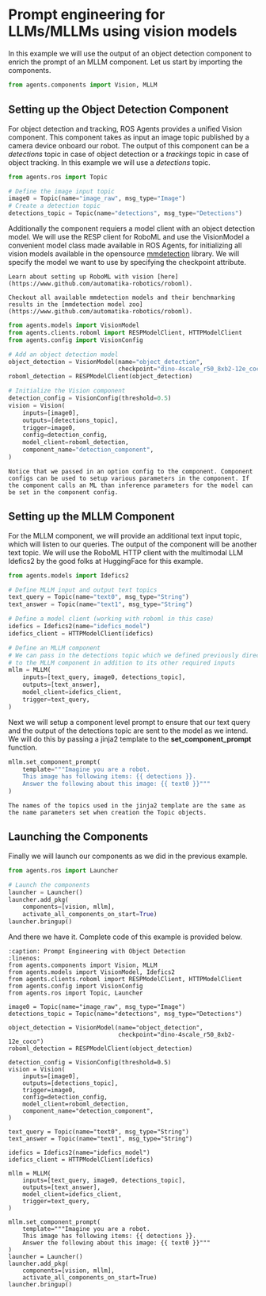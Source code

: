 # Prompt engineering for LLMs/MLLMs using vision models

In this example we will use the output of an object detection component to enrich the prompt of an MLLM component. Let us start by importing the components.
```python
from agents.components import Vision, MLLM
```

## Setting up the Object Detection Component
For object detection and tracking, ROS Agents provides a unified Vision component. This component takes as input an image topic published by a camera device onboard our robot. The output of this component can be a _detections_ topic in case of object detection or a _trackings_ topic in case of object tracking. In this example we will use a _detections_ topic.

```python
from agents.ros import Topic

# Define the image input topic
image0 = Topic(name="image_raw", msg_type="Image")
# Create a detection topic
detections_topic = Topic(name="detections", msg_type="Detections")
```
Additionally the component requiers a model client with an object detection model. We will use the RESP client for RoboML and use the VisionModel a convenient model class made available in ROS Agents, for initializing all vision models available in the opensource [mmdetection](https://github.com/open-mmlab/mmdetection) library. We will specify the model we want to use by specifying the checkpoint attribute.

```{note}
Learn about setting up RoboML with vision [here](https://www.github.com/automatika-robotics/roboml).
```
```{seealso}
Checkout all available mmdetection models and their benchmarking results in the [mmdetection model zoo](https://www.github.com/automatika-robotics/roboml).
```

```python
from agents.models import VisionModel
from agents.clients.roboml import RESPModelClient, HTTPModelClient
from agents.config import VisionConfig

# Add an object detection model
object_detection = VisionModel(name="object_detection",
                               checkpoint="dino-4scale_r50_8xb2-12e_coco")
roboml_detection = RESPModelClient(object_detection)

# Initialize the Vision component
detection_config = VisionConfig(threshold=0.5)
vision = Vision(
    inputs=[image0],
    outputs=[detections_topic],
    trigger=image0,
    config=detection_config,
    model_client=roboml_detection,
    component_name="detection_component",
)
```

```{tip}
Notice that we passed in an option config to the component. Component configs can be used to setup various parameters in the component. If the component calls an ML than inference parameters for the model can be set in the component config.
```

## Setting up the MLLM Component

For the MLLM component, we will provide an additional text input topic, which will listen to our queries. The output of the component will be another text topic. We will use the RoboML HTTP client with the multimodal LLM Idefics2 by the good folks at HuggingFace for this example.

```python
from agents.models import Idefics2

# Define MLLM input and output text topics
text_query = Topic(name="text0", msg_type="String")
text_answer = Topic(name="text1", msg_type="String")

# Define a model client (working with roboml in this case)
idefics = Idefics2(name="idefics_model")
idefics_client = HTTPModelClient(idefics)

# Define an MLLM component
# We can pass in the detections topic which we defined previously directy as an optional input
# to the MLLM component in addition to its other required inputs
mllm = MLLM(
    inputs=[text_query, image0, detections_topic],
    outputs=[text_answer],
    model_client=idefics_client,
    trigger=text_query,
)
```
Next we will setup a component level prompt to ensure that our text query and the output of the detections topic are sent to the model as we intend. We will do this by passing a jinja2 template to the **set_component_prompt** function.
```python
mllm.set_component_prompt(
    template="""Imagine you are a robot.
    This image has following items: {{ detections }}.
    Answer the following about this image: {{ text0 }}"""
)
```
```{caution}
The names of the topics used in the jinja2 template are the same as the name parameters set when creation the Topic objects.
```

## Launching the Components

Finally we will launch our components as we did in the previous example.

```python
from agents.ros import Launcher

# Launch the components
launcher = Launcher()
launcher.add_pkg(
    components=[vision, mllm],
    activate_all_components_on_start=True)
launcher.bringup()
```

And there we have it. Complete code of this example is provided below.

```{code-block} python
:caption: Prompt Engineering with Object Detection
:linenos:
from agents.components import Vision, MLLM
from agents.models import VisionModel, Idefics2
from agents.clients.roboml import RESPModelClient, HTTPModelClient
from agents.config import VisionConfig
from agents.ros import Topic, Launcher

image0 = Topic(name="image_raw", msg_type="Image")
detections_topic = Topic(name="detections", msg_type="Detections")

object_detection = VisionModel(name="object_detection",
                               checkpoint="dino-4scale_r50_8xb2-12e_coco")
roboml_detection = RESPModelClient(object_detection)

detection_config = VisionConfig(threshold=0.5)
vision = Vision(
    inputs=[image0],
    outputs=[detections_topic],
    trigger=image0,
    config=detection_config,
    model_client=roboml_detection,
    component_name="detection_component",
)

text_query = Topic(name="text0", msg_type="String")
text_answer = Topic(name="text1", msg_type="String")

idefics = Idefics2(name="idefics_model")
idefics_client = HTTPModelClient(idefics)

mllm = MLLM(
    inputs=[text_query, image0, detections_topic],
    outputs=[text_answer],
    model_client=idefics_client,
    trigger=text_query,
)

mllm.set_component_prompt(
    template="""Imagine you are a robot.
    This image has following items: {{ detections }}.
    Answer the following about this image: {{ text0 }}"""
)
launcher = Launcher()
launcher.add_pkg(
    components=[vision, mllm],
    activate_all_components_on_start=True)
launcher.bringup()
```

